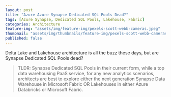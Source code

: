 ```yaml
---
layout: post
title: "Azure Azure Synapse Dedicated SQL Pools Dead?"
tags: [Azure Synapse, Dedicated SQL Pools, Lakehouse, Fabric]
categories: Architecture
feature-img: "assets/img/feature-img/pexels-scott-webb-cameras.jpeg"
thumbnail: "assets/img/thumbnails/feature-img/pexels-scott-webb-cameras.jpeg"
published: false
---
```


Delta Lake and Lakehouse architecture is all the buzz these days, but are Synapse Dedicated SQL Pools dead?



>TLDR: Synapse Dedicated SQL Pools in their current form, while a top data warehousing PaaS service, for any new analytics scenarios, architects are best to explore either the next generation Synapse Data Warehouse in Microsoft Fabric OR Lakehouses in either Azure Databricks or Microsoft Fabric.
